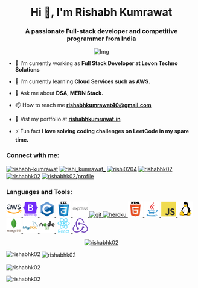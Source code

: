 <h1 align="center">Hi 👋, I'm Rishabh Kumrawat</h1>
<h3 align="center">A passionate Full-stack developer and competitive programmer from India</h3>

<p align="center">
  <img src="https://cdn.dribbble.com/users/1162077/screenshots/3848914/programmer.gif" alt="Img" height="300px" width="400px"/>
</p>

- 🔭 I’m currently working as **Full Stack Developer at Levon Techno Solutions**

- 🌱 I’m currently learning **Cloud Services such as AWS.**

- 💬 Ask me about **DSA, MERN Stack.**

- 📫 How to reach me **rishabhkumrawat40@gmail.com**
  
- 💼 Vist my portfolio at <a href="https://rishabhkumrawat.in/" target="blank">**rishabhkumrawat.in**</a>

- ⚡ Fun fact **I love solving coding challenges on LeetCode in my spare time.**

<h3 align="left">Connect with me:</h3>
<p align="left">
<a href="https://linkedin.com/in/rishabh-kumrawat" target="blank"><img align="center" src="https://raw.githubusercontent.com/rahuldkjain/github-profile-readme-generator/master/src/images/icons/Social/linked-in-alt.svg" alt="rishabh-kumrawat" height="30" width="40" /></a>
<a href="https://instagram.com/rishi_kumrawat_" target="blank"><img align="center" src="https://raw.githubusercontent.com/rahuldkjain/github-profile-readme-generator/master/src/images/icons/Social/instagram.svg" alt="rishi_kumrawat_" height="30" width="40" /></a>
<a href="https://www.codechef.com/users/rishi0204" target="blank"><img align="center" src="https://cdn.jsdelivr.net/npm/simple-icons@3.1.0/icons/codechef.svg" alt="rishi0204" height="30" width="40" /></a>
<a href="https://www.hackerrank.com/rishabhk02" target="blank"><img align="center" src="https://raw.githubusercontent.com/rahuldkjain/github-profile-readme-generator/master/src/images/icons/Social/hackerrank.svg" alt="rishabhk02" height="30" width="40" /></a>
<a href="https://www.leetcode.com/rishabhk02" target="blank"><img align="center" src="https://raw.githubusercontent.com/rahuldkjain/github-profile-readme-generator/master/src/images/icons/Social/leet-code.svg" alt="rishabhk02" height="30" width="40" /></a>
<a href="https://auth.geeksforgeeks.org/user/rishabhk02/profile" target="blank"><img align="center" src="https://raw.githubusercontent.com/rahuldkjain/github-profile-readme-generator/master/src/images/icons/Social/geeks-for-geeks.svg" alt="rishabhk02/profile" height="30" width="40" /></a>
</p>

<h3 align="left">Languages and Tools:</h3>
<p align="left"> <a href="https://aws.amazon.com" target="_blank" rel="noreferrer"> <img src="https://raw.githubusercontent.com/devicons/devicon/master/icons/amazonwebservices/amazonwebservices-original-wordmark.svg" alt="aws" width="40" height="40"/> </a> <a href="https://getbootstrap.com" target="_blank" rel="noreferrer"> <img src="https://raw.githubusercontent.com/devicons/devicon/master/icons/bootstrap/bootstrap-plain-wordmark.svg" alt="bootstrap" width="40" height="40"/> </a> <a href="https://www.cprogramming.com/" target="_blank" rel="noreferrer"> <img src="https://raw.githubusercontent.com/devicons/devicon/master/icons/c/c-original.svg" alt="c" width="40" height="40"/> </a> <a href="https://www.w3schools.com/css/" target="_blank" rel="noreferrer"> <img src="https://raw.githubusercontent.com/devicons/devicon/master/icons/css3/css3-original-wordmark.svg" alt="css3" width="40" height="40"/> </a> <a href="https://expressjs.com" target="_blank" rel="noreferrer"> <img src="https://raw.githubusercontent.com/devicons/devicon/master/icons/express/express-original-wordmark.svg" alt="express" width="40" height="40"/> </a> <a href="https://git-scm.com/" target="_blank" rel="noreferrer"> <img src="https://www.vectorlogo.zone/logos/git-scm/git-scm-icon.svg" alt="git" width="40" height="40"/> </a> <a href="https://heroku.com" target="_blank" rel="noreferrer"> <img src="https://www.vectorlogo.zone/logos/heroku/heroku-icon.svg" alt="heroku" width="40" height="40"/> </a> <a href="https://www.w3.org/html/" target="_blank" rel="noreferrer"> <img src="https://raw.githubusercontent.com/devicons/devicon/master/icons/html5/html5-original-wordmark.svg" alt="html5" width="40" height="40"/> </a> <a href="https://www.java.com" target="_blank" rel="noreferrer"> <img src="https://raw.githubusercontent.com/devicons/devicon/master/icons/java/java-original.svg" alt="java" width="40" height="40"/> </a> <a href="https://developer.mozilla.org/en-US/docs/Web/JavaScript" target="_blank" rel="noreferrer"> <img src="https://raw.githubusercontent.com/devicons/devicon/master/icons/javascript/javascript-original.svg" alt="javascript" width="40" height="40"/> </a> <a href="https://www.linux.org/" target="_blank" rel="noreferrer"> <img src="https://raw.githubusercontent.com/devicons/devicon/master/icons/linux/linux-original.svg" alt="linux" width="40" height="40"/> </a> <a href="https://www.mongodb.com/" target="_blank" rel="noreferrer"> <img src="https://raw.githubusercontent.com/devicons/devicon/master/icons/mongodb/mongodb-original-wordmark.svg" alt="mongodb" width="40" height="40"/> </a> <a href="https://www.mysql.com/" target="_blank" rel="noreferrer"> <img src="https://raw.githubusercontent.com/devicons/devicon/master/icons/mysql/mysql-original-wordmark.svg" alt="mysql" width="40" height="40"/> </a> <a href="https://nodejs.org" target="_blank" rel="noreferrer"> <img src="https://raw.githubusercontent.com/devicons/devicon/master/icons/nodejs/nodejs-original-wordmark.svg" alt="nodejs" width="40" height="40"/> </a> <a href="https://reactjs.org/" target="_blank" rel="noreferrer"> <img src="https://raw.githubusercontent.com/devicons/devicon/master/icons/react/react-original-wordmark.svg" alt="react" width="40" height="40"/> </a> <a href="https://redux.js.org" target="_blank" rel="noreferrer"> <img src="https://raw.githubusercontent.com/devicons/devicon/master/icons/redux/redux-original.svg" alt="redux" width="40" height="40"/> </a> </p>

<p align="center"> <a href="https://github.com/ryo-ma/github-profile-trophy"><img src="https://github-profile-trophy.vercel.app/?username=rishabhk02" alt="rishabhk02" /></a> </p>

<p><img align="left" src="https://github-readme-stats.vercel.app/api/top-langs?username=rishabhk02&show_icons=true&locale=en&layout=compact" alt="rishabhk02" /></p>

<p>&nbsp;<img align="center" src="https://github-readme-stats.vercel.app/api?username=rishabhk02&show_icons=true&locale=en" alt="rishabhk02" /></p>

<p><img align="center" src="https://github-readme-streak-stats.herokuapp.com/?user=rishabhk02&" alt="rishabhk02" /></p>

<p align="left"> <img src="https://komarev.com/ghpvc/?username=rishabhk02&label=Profile%20views&color=0e75b6&style=flat" alt="rishabhk02" /> </p>

